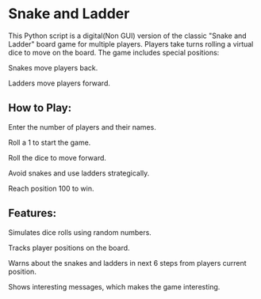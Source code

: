 Snake and Ladder
================

This Python script is a digital(Non GUI) version of the classic "Snake and Ladder" board game for multiple players. Players take turns rolling a virtual dice to move on the board. The game includes special positions:

Snakes move players back.

Ladders move players forward.

How to Play:
------------

Enter the number of players and their names.

Roll a 1 to start the game.

Roll the dice to move forward.

Avoid snakes and use ladders strategically.

Reach position 100 to win.

Features:
---------

Simulates dice rolls using random numbers.

Tracks player positions on the board.

Warns about the snakes and ladders in next 6 steps from players current position.

Shows interesting messages, which makes the game interesting.
